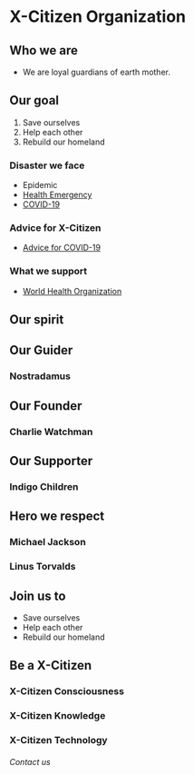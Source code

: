 # X-Citizen Organization

## Who we are
* We are loyal guardians of earth mother.

## Our goal
1. Save ourselves
1. Help each other
1. Rebuild our homeland

### Disaster we face
* Epidemic
* [Health Emergency](https://extranet.who.int/publicemergency)
* [COVID-19](https://covid19.who.int/)

### Advice for X-Citizen
* [Advice for COVID-19](https://www.who.int/emergencies/diseases/novel-coronavirus-2019/advice-for-public)

### What we support
* [World Health Organization](https://www.who.int/)

## Our spirit

## Our Guider
### Nostradamus

## Our Founder
### Charlie Watchman

## Our Supporter
### Indigo Children

## Hero we respect
### Michael Jackson
### Linus Torvalds

## Join us to
* Save ourselves
* Help each other
* Rebuild our homeland

## Be a X-Citizen
### X-Citizen Consciousness
### X-Citizen Knowledge
### X-Citizen Technology

###### Contact us
